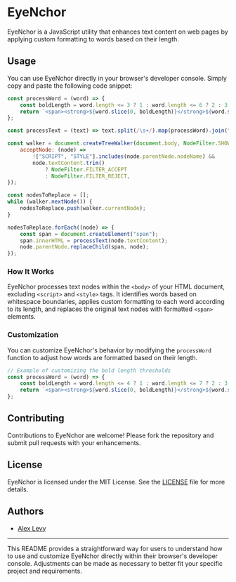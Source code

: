 # EyeNchor

EyeNchor is a JavaScript utility that enhances text content on web pages by applying custom formatting to words based on their length.

## Usage

You can use EyeNchor directly in your browser's developer console. Simply copy and paste the following code snippet:

```javascript
const processWord = (word) => {
    const boldLength = word.length <= 3 ? 1 : word.length <= 6 ? 2 : 3;
    return `<span><strong>${word.slice(0, boldLength)}</strong>${word.slice(boldLength)}</span>`;
};

const processText = (text) => text.split(/\s+/).map(processWord).join(" ");

const walker = document.createTreeWalker(document.body, NodeFilter.SHOW_TEXT, {
    acceptNode: (node) =>
        !["SCRIPT", "STYLE"].includes(node.parentNode.nodeName) &&
        node.textContent.trim()
            ? NodeFilter.FILTER_ACCEPT
            : NodeFilter.FILTER_REJECT,
});

const nodesToReplace = [];
while (walker.nextNode()) {
    nodesToReplace.push(walker.currentNode);
}

nodesToReplace.forEach((node) => {
    const span = document.createElement("span");
    span.innerHTML = processText(node.textContent);
    node.parentNode.replaceChild(span, node);
});
```

### How It Works

EyeNchor processes text nodes within the `<body>` of your HTML document, excluding `<script>` and `<style>` tags. It identifies words based on whitespace boundaries, applies custom formatting to each word according to its length, and replaces the original text nodes with formatted `<span>` elements.

### Customization

You can customize EyeNchor's behavior by modifying the `processWord` function to adjust how words are formatted based on their length.

```javascript
// Example of customizing the bold length thresholds
const processWord = (word) => {
    const boldLength = word.length <= 4 ? 1 : word.length <= 7 ? 2 : 3; // Adjust thresholds as needed
    return `<span><strong>${word.slice(0, boldLength)}</strong>${word.slice(boldLength)}</span>`;
};
```

## Contributing

Contributions to EyeNchor are welcome! Please fork the repository and submit pull requests with your enhancements.

## License

EyeNchor is licensed under the MIT License. See the [LICENSE](./LICENSE) file for more details.

## Authors

- [Alex Levy](https://github.com/alexlevy0)

---

This README provides a straightforward way for users to understand how to use and customize EyeNchor directly within their browser's developer console. Adjustments can be made as necessary to better fit your specific project and requirements.
